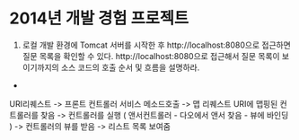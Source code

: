 2014년 개발 경험 프로젝트
=========

1. 로컬 개발 환경에 Tomcat 서버를 시작한 후 http://localhost:8080으로 접근하면 질문 목록을 확인할 수 있다. http://localhost:8080으로 접근해서 질문 목록이 보이기까지의 소스 코드의 호출 순서 및 흐름을 설명하라.

* 
URI리퀘스트 -> 프론트 컨트롤러 서비스 메소드호출 -> 맵 리퀘스트 URI에 맵핑된 컨트롤러를 찾음 -> 컨트롤러를 실행 ( 앤서컨트롤러 - 다오에서 앤서 찾음 - 뷰에 바인딩 )
 -> 컨트롤러의 뷰를 받음 -> 리스트 목록 보여줌
